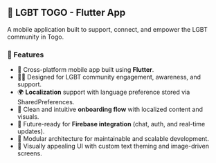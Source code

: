 ## 🌈 LGBT TOGO - Flutter App

A mobile application built to support, connect, and empower the LGBT community in Togo.

### 🚀 Features

- 📱 Cross-platform mobile app built using **Flutter**.
- 🏳️‍🌈 Designed for LGBT community engagement, awareness, and support.
- 🌍 **Localization** support with language preference stored via SharedPreferences.
- 🎯 Clean and intuitive **onboarding flow** with localized content and visuals.
- 🔐 Future-ready for **Firebase integration** (chat, auth, and real-time updates).
- 🧩 Modular architecture for maintainable and scalable development.
- 🌟 Visually appealing UI with custom text theming and image-driven screens.

